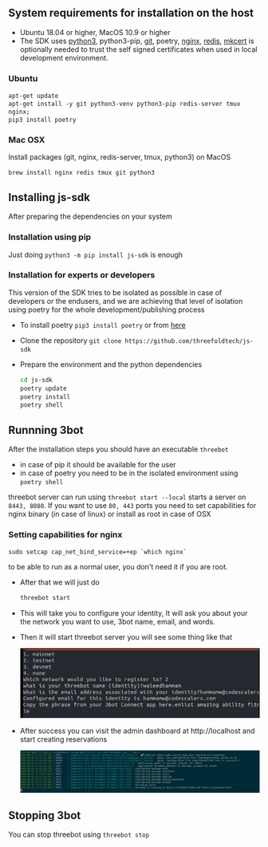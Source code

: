 ## System requirements for installation on the host

- Ubuntu 18.04 or higher, MacOS 10.9 or higher
- The SDK uses  [python3](python.org), python3-pip, [git](https://git-scm.com), poetry, [nginx](https://www.nginx.com), [redis](https://redis.io), [mkcert](https://github.com/FiloSottile/mkcert) is optionally needed to trust the self signed certificates when used in local development environment.


### Ubuntu

  ```
  apt-get update
  apt-get install -y git python3-venv python3-pip redis-server tmux nginx;
  pip3 install poetry
  ```

### Mac OSX
Install packages (git, nginx, redis-server, tmux, python3) on MacOS
  ```
  brew install nginx redis tmux git python3
  ```


## Installing js-sdk

After preparing the dependencies on your system
### Installation using pip

Just doing `python3 -m pip install js-sdk` is enough

### Installation for experts or developers

This version of the SDK tries to be isolated as possible in case of developers or the endusers, and we are achieving that level of isolation using poetry for the whole development/publishing process

- To install poetry `pip3 install poetry` or from [here](https://python-poetry.org/docs/#installation)
- Clone the repository `git clone https://github.com/threefoldtech/js-sdk`
- Prepare the environment and the python dependencies

  ```bash
  cd js-sdk
  poetry update
  poetry install
  poetry shell
  ```

## Runnning 3bot

After the installation steps you should have an executable `threebot`

- in case of pip it should be available for the user
- in case of poetry you need to be in the isolated environment using `poetry shell`

threebot server can run using `threebot start --local` starts a server on `8443, 8080`. If you want to use `80, 443` ports you need to set capabilities for nginx binary (in case of linux) or install as root in case of OSX

### Setting capabilities for nginx

```
sudo setcap cap_net_bind_service=+ep `which nginx`
```
to be able to run as a normal user, you don't need it if you are root.

- After that we will just do

  ```bash
  threebot start
  ```

- This will take you to configure your identity, It will ask you about your the network you want to use, 3bot name, email, and words.

- Then it will start threebot server you will see some thing like that

  ![configure](images/identity_new.png)

- After success you can visit the admin dashboard at http://localhost and start creating reservations

  ![configure](images/success.png)

## Stopping 3bot
You can stop threebot using `threebot stop`

